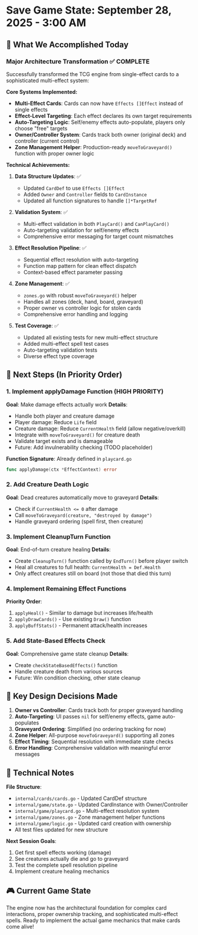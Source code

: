 # Save Game State: September 28, 2025 - 3:00 AM

## 🎉 What We Accomplished Today

### Major Architecture Transformation ✅ COMPLETE
Successfully transformed the TCG engine from single-effect cards to a sophisticated multi-effect system:

**Core Systems Implemented:**
- **Multi-Effect Cards**: Cards can now have `Effects []Effect` instead of single effects
- **Effect-Level Targeting**: Each effect declares its own target requirements
- **Auto-Targeting Logic**: Self/enemy effects auto-populate, players only choose "free" targets
- **Owner/Controller System**: Cards track both owner (original deck) and controller (current control)
- **Zone Management Helper**: Production-ready `moveToGraveyard()` function with proper owner logic

**Technical Achievements:**
1. **Data Structure Updates**: ✅
   - Updated `CardDef` to use `Effects []Effect`
   - Added `Owner` and `Controller` fields to `CardInstance`
   - Updated all function signatures to handle `[]*TargetRef`

2. **Validation System**: ✅
   - Multi-effect validation in both `PlayCard()` and `CanPlayCard()`
   - Auto-targeting validation for self/enemy effects
   - Comprehensive error messaging for target count mismatches

3. **Effect Resolution Pipeline**: ✅
   - Sequential effect resolution with auto-targeting
   - Function map pattern for clean effect dispatch
   - Context-based effect parameter passing

4. **Zone Management**: ✅
   - `zones.go` with robust `moveToGraveyard()` helper
   - Handles all zones (deck, hand, board, graveyard)
   - Proper owner vs controller logic for stolen cards
   - Comprehensive error handling and logging

5. **Test Coverage**: ✅
   - Updated all existing tests for new multi-effect structure
   - Added multi-effect spell test cases
   - Auto-targeting validation tests
   - Diverse effect type coverage

## 🎯 Next Steps (In Priority Order)

### 1. Implement applyDamage Function (HIGH PRIORITY)
**Goal**: Make damage effects actually work
**Details**:
- Handle both player and creature damage
- Player damage: Reduce `Life` field
- Creature damage: Reduce `CurrentHealth` field (allow negative/overkill)
- Integrate with `moveToGraveyard()` for creature death
- Validate target exists and is damageable
- Future: Add invulnerability checking (TODO placeholder)

**Function Signature**: Already defined in `playcard.go`
```go
func applyDamage(ctx *EffectContext) error
```

### 2. Add Creature Death Logic
**Goal**: Dead creatures automatically move to graveyard
**Details**:
- Check if `CurrentHealth <= 0` after damage
- Call `moveToGraveyard(creature, "destroyed by damage")`
- Handle graveyard ordering (spell first, then creature)

### 3. Implement CleanupTurn Function
**Goal**: End-of-turn creature healing
**Details**:
- Create `CleanupTurn()` function called by `EndTurn()` before player switch
- Heal all creatures to full health: `CurrentHealth = Def.Health`
- Only affect creatures still on board (not those that died this turn)

### 4. Implement Remaining Effect Functions
**Priority Order**:
1. `applyHeal()` - Similar to damage but increases life/health
2. `applyDrawCards()` - Use existing `Draw()` function
3. `applyBuffStats()` - Permanent attack/health increases

### 5. Add State-Based Effects Check
**Goal**: Comprehensive game state cleanup
**Details**:
- Create `checkStateBasedEffects()` function
- Handle creature death from various sources
- Future: Win condition checking, other state cleanup

## 🧠 Key Design Decisions Made

1. **Owner vs Controller**: Cards track both for proper graveyard handling
2. **Auto-Targeting**: UI passes `nil` for self/enemy effects, game auto-populates
3. **Graveyard Ordering**: Simplified (no ordering tracking for now)
4. **Zone Helper**: All-purpose `moveToGraveyard()` supporting all zones
5. **Effect Timing**: Sequential resolution with immediate state checks
6. **Error Handling**: Comprehensive validation with meaningful error messages

## 🔧 Technical Notes

**File Structure**:
- `internal/cards/cards.go` - Updated CardDef structure
- `internal/game/state.go` - Updated CardInstance with Owner/Controller
- `internal/game/playcard.go` - Multi-effect resolution system
- `internal/game/zones.go` - Zone management helper functions
- `internal/game/logic.go` - Updated card creation with ownership
- All test files updated for new structure

**Next Session Goals**:
1. Get first spell effects working (damage)
2. See creatures actually die and go to graveyard
3. Test the complete spell resolution pipeline
4. Implement creature healing mechanics

## 🎮 Current Game State
The engine now has the architectural foundation for complex card interactions, proper ownership tracking, and sophisticated multi-effect spells. Ready to implement the actual game mechanics that make cards come alive!